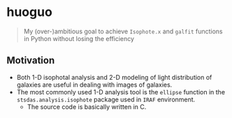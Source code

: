 # huoguo

> My (over-)ambitious goal to achieve `Isophote.x` and `galfit` functions in Python without losing the
> efficiency

## Motivation

* Both 1-D isophotal analysis and 2-D modeling of light distribution of galaxies are useful in dealing with
  images of galaxies.
* The most commonly used 1-D analysis tool is the `ellipse` function in the `stsdas.analysis.isophote`
  package used in `IRAF` environment.
    - The source code is basically written in C.
